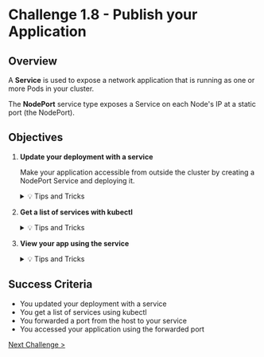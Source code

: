 # Challenge 1.8 - Publish your Application

## Overview

A **Service** is used to expose a network application that is running as one or more Pods in your cluster.

The **NodePort** service type exposes a Service on each Node's IP at a static port (the NodePort).

## Objectives

1.  **Update your deployment with a service**

    Make your application accessible from outside the cluster by creating a NodePort Service and deploying it.

    <details>
    <summary>💡 Tips and Tricks</summary>
    <ul>
    <li><a href="https://kubernetes.io/docs/concepts/services-networking/service/">Services</a></li>
    <li>Refer to <a href="deployment.yaml">deployment.yaml</a> for a sample deployment manifest</li>
    <li>In this manifest, we have two objects, separated by the <code>---:</code></li>
    <li>A NodePort service, which will route traffic from port 30001 on your host to port 3000 inside the pods it routes to, allowing you to reach your app from the network.</li>
    <li>Deploy with: <code>kubectl apply -f deployment.yaml</code></li>
    </ul>
    </details>

2.  **Get a list of services with kubectl**

      <details>
         <summary>💡 Tips and Tricks</summary>
         <ul>
           <li>You can list your Kubernetes services with <a href="https://kubernetes.io/docs/reference/kubectl/quick-reference/#viewing-and-finding-resources">Viewing and finding resources</a></li>
           <li>For example: <code>kubectl get services</code></li>
         </ul>
      </details>

3.  **View your app using the service**

    <details>
    <summary>💡 Tips and Tricks</summary>
    <ul>
        <li>Access your app using the NodePort, for example: <code>http://localhost:30001</code> in your browser</li>
    </ul>
    </details>

## Success Criteria

- You updated your deployment with a service
- You get a list of services using kubectl
- You forwarded a port from the host to your service
- You accessed your application using the forwarded port

[Next Challenge >](../1.9/readme.md)
